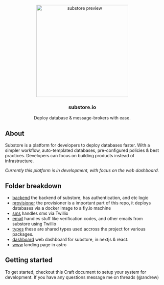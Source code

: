 <p align="center">
    <a href="https://github.com/substore/substore">
        <img height=300 alt="substore preview"
        src=![dashboard](https://user-images.githubusercontent.com/59238070/210085156-1f5d5d92-425b-4a82-ad29-a219980323a7.png)
"">
    </a>
    <h3 align="center">substore.io</h3>
    <p align="center">
        Deploy database & message-brokers with ease.
    </p>
</p>

## About

Substore is a platform for developers to deploy databases faster. With 
a simpler workflow, auto-templated databases, pre-configured policies & best practices. Developers can focus
on building products instead of infrastructure.

*Currently this platform is in development, with focus on the web dashboard.*

## Folder breakdown
- [backend](https://github.com/substore/substore/tree/main/packages/backend) the backend of substore, has authentication, and etc logic
- [provisioner](https://github.com/substore/substore/tree/main/packages/provisioner) the provisioner is a important part of this repo, it deploys databases via a docker image to a fly.io machine
- [sms](https://github.com/substore/substore/tree/main/packages/sms) handles sms via Twillio
- [email](https://github.com/substore/substore/tree/main/packages/email) handles stuff like verification codes, and other emails from substore using Twillio
- [types](https://github.com/substore/substore/tree/main/packages/types) these are shared types used accross the project for various packages.
- [dashboard](https://github.com/substore/substore/tree/main/apps/dashboard) web dashboard for substore, in nextjs & react.
- [www](https://github.com/substore/substore/tree/main/www) landing page in astro

## Getting started

To get started, checkout this Craft document to setup your system for development.
If you have any questions message me on threads (@andrew)
